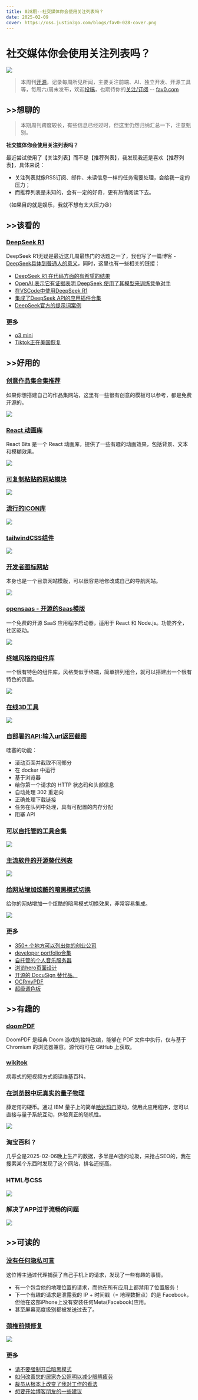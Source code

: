 ```yaml
---
title: 028期--社交媒体你会使用关注列表吗？
date: 2025-02-09
cover: https://oss.justin3go.com/blogs/fav0-028-cover.png
---
```

# 社交媒体你会使用关注列表吗？

![](https://oss.justin3go.com/blogs/fav0-028-cover.png)

> 本周刊[开源](https://github.com/Justin3go/FAV0)，记录每周所见所闻，主要关注前端、AI、独立开发、开源工具等，每周六/周末发布，欢迎[投稿](https://github.com/Justin3go/FAV0/issues)，也期待你的[关注/订阅](https://fav0.com/feed.xml) -- [fav0.com](https://fav0.com/)

## \>\>想聊的

> 本期周刊跨度较长，有些信息已经过时，但这里仍然归纳汇总一下，注意甄别。

**社交媒体你会使用关注列表吗？**

最近尝试使用了【关注列表】而不是【推荐列表】，我发现我还是喜欢【推荐列表】，具体来说：

- 关注列表就像RSS订阅、邮件、未读信息一样的任务需要处理，会给我一定的压力；
- 而推荐列表是未知的，会有一定的好奇，更有热情阅读下去。

（如果目的就是娱乐，我就不想有太大压力😆）

## \>\>该看的

### [DeepSeek R1](https://github.com/deepseek-ai/DeepSeek-R1)

DeepSeek R1无疑是最近这几周最热门的话题之一了，我也写了一篇博客 - [DeepSeek具体到普通人的意义](https://justin3go.com/posts/2025/01/how-deepseek-matters-to-everyone)，同时，这里也有一些相关的链接：

- [DeepSeek R1 在代码方面的有希望的结果](https://simonwillison.net/2025/Jan/27/llamacpp-pr/)
- [OpenAI 表示它有证据表明 DeepSeek 使用了其模型来训练竞争对手](https://www.ft.com/content/a0dfedd1-5255-4fa9-8ccc-1fe01de87ea6)
- [在VSCode中使用DeepSeek R1](https://dev.to/dwtoledo/how-to-use-deepseek-r1-for-free-in-visual-studio-code-with-cline-or-roo-code-3an9)
- [集成了DeepSeek API的应用插件合集](https://github.com/deepseek-ai/awesome-deepseek-integration)
- [DeepSeek官方的提示词案例](https://api-docs.deepseek.com/zh-cn/prompt-library/)

### 更多

- [o3 mini](https://openai.com/index/openai-o3-mini/)
- [Tiktok正在美国恢复](https://www.nbcnews.com/tech/tech-news/tiktok-says-restoring-service-us-users-rcna188320)

## \>\>好用的

### [创意作品集合集推荐](https://template0.com/collection/creative-portfolio-templates)

如果你想搭建自己的作品集网站，这里有一些很有创意的模板可以参考，都是免费开源的。

![](https://oss.justin3go.com/blogs/Pasted%20image%2020250209202548.png)
### [React 动画库](https://www.reactbits.dev/backgrounds/shape-blur)

React Bits 是一个 React 动画库，提供了一些有趣的动画效果，包括背景、文本和模糊效果。

![](https://oss.justin3go.com/blogs/Pasted%20image%2020250209202611.png)

### [可复制粘贴的网站模块](https://www.twblocks.com/)

![](https://oss.justin3go.com/blogs/Pasted%20image%2020250209202644.png)
### [流行的ICON库](https://svgl.app/directory/ai)

![](https://oss.justin3go.com/blogs/Pasted%20image%2020250209202709.png)
### [tailwindCSS组件](https://www.hyperui.dev/)

![](https://oss.justin3go.com/blogs/Pasted%20image%2020250209202815.png)
### [开发者图标网站](https://template0.com/item/developer-icons)

本身也是一个目录网站模版，可以很容易地修改成自己的导航网站。

![](https://oss.justin3go.com/blogs/Pasted%20image%2020250209202846.png)
### [opensaas - 开源的Saas模版](https://template0.com/item/open-saas)

一个免费的开源 SaaS 应用程序启动器，适用于 React 和 Node.js。功能齐全，社区驱动。

![](https://oss.justin3go.com/blogs/Pasted%20image%2020250209202944.png)

### [终端风格的组件库](https://github.com/internet-development/www-sacred)

一个很有特色的组件库，风格类似于终端，简单排列组合，就可以搭建出一个很有特色的页面。

![](https://oss.justin3go.com/blogs/Pasted%20image%2020250209203002.png)

### [在线3D工具](https://contentcore.xyz/)

![](https://oss.justin3go.com/blogs/Pasted%20image%2020250209203027.png)

### [自部署的API:输入url返回截图](https://github.com/US-Artificial-Intelligence/ScrapeServ)

哇塞的功能：

- 滚动页面并截取不同部分
- 在 docker 中运行
- 基于浏览器
- 给你第一个请求的 HTTP 状态码和头部信息
- 自动处理 302 重定向
- 正确处理下载链接
- 任务在队列中处理，具有可配置的内存分配
- 阻塞 API

### [可以自托管的工具合集](https://sh.openbestof.com/)

![](https://oss.justin3go.com/blogs/Pasted%20image%2020250209203104.png)

### [主流软件的开源替代列表](https://github.com/piotrkulpinski/openalternative)

![](https://oss.justin3go.com/blogs/Pasted%20image%2020250209203126.png)

### [给网站增加炫酷的暗黑模式切换](https://github.com/rudrodip/theme-toggle-effect)

给你的网站增加一个炫酷的暗黑模式切换效果，非常容易集成。

![](https://oss.justin3go.com/blogs/Pasted%20image%2020250209203217.png)

### 更多

- [350+ 个地方可以列出你的创业公司](https://docs.google.com/spreadsheets/u/0/d/1WAgFtaZno651_6Tw0nmmiYIAsJ3Bm89IRRRQ5helzLY/htmlview)
- [developer portfolio合集](https://github.com/emmabostian/developer-portfolios)
- [自托管的个人音乐服务器](https://github.com/Arthi-chaud/Meelo)
- [浏览hero页面设计](https://www.supahero.io/templates)
- [开源的 DocuSign 替代品。](https://github.com/documenso/documenso)
- [OCRmyPDF](https://github.com/ocrmypdf/OCRmyPDF)
- [超级调色板](https://supercolorpalette.com/)

## \>\>有趣的

### [doomPDF](https://github.com/ading2210/doompdf)

DoomPDF 是经典 Doom 游戏的独特改编，能够在 PDF 文件中执行，仅与基于 Chromium 的浏览器兼容。源代码可在 GitHub 上获取。

### [wikitok](https://wikitok.vercel.app/)

病毒式的短视频方式阅读维基百科。

### [在浏览器中玩真实的量子物理](https://news.ycombinator.com/item?id=42936506)

薛定谔的硬币。通过 IBM 量子上的简单[哈达玛门](https://en.wikipedia.org/wiki/Quantum_logic_gate#Hadamard_gate)驱动，使用此应用程序，您可以直接与量子系统互动，体验真正的随机性。

![](https://oss.justin3go.com/blogs/Pasted%20image%2020250209203432.png)

### 淘宝百科？

几乎全是2025-02-06晚上生产的数据，多半是AI造的垃圾，来抢占SEO的，我在搜索某个东西时发现了这个网站，排名还挺高。

### HTML与CSS

![](https://oss.justin3go.com/blogs/Pasted%20image%2020250208101741.png)

### 解决了APP过于流畅的问题

![](https://oss.justin3go.com/blogs/Pasted%20image%2020250208101842.png)

## \>\>可读的

### [没有任何隐私可言](https://timsh.org/tracking-myself-down-through-in-app-ads/)

这位博主通过代理捕获了自己手机上的请求，发现了一些有趣的事情。

- 有一个包含他的地理位置的请求，而他在所有应用上都禁用了位置服务！
- 下一个有趣的请求是泄露我的 IP + 时间戳（= 地理数据点）的是 Facebook，但他在这部iPhone上没有安装任何Meta(Facebook)应用。
- 甚至屏幕亮度级别都被发送过去了。

### [颈椎前倾修复](https://x.com/VeritasAnanda/status/1881077424731136253)

![](https://oss.justin3go.com/blogs/Pasted%20image%2020250208102023.png)

### 更多

- [请不要强制开启暗黑模式](https://iamvishnu.com/posts/please-dont-force-dark-mode)
- [如何改善您的居家办公照明以减少眼睛疲劳](https://rustle.ca/posts/articles/work-from-home-lighting)
- [裁员从根本上改变了我对工作的看法](https://mertbulan.com/2025/01/26/once-you-are-laid-off-you-will-never-be-the-same-again/)
- [想要开始博客朋友的一些建议](https://news.ycombinator.com/item?id=42872276)
